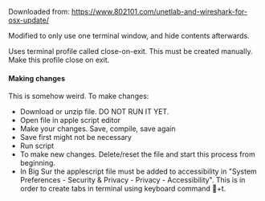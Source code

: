 Downloaded from: https://www.802101.com/unetlab-and-wireshark-for-osx-update/

Modified to only use one terminal window, and hide contents afterwards.

Uses terminal profile called close-on-exit. This must be created manually. Make this profile close on exit.

#### Making changes
This is somehow weird. To make changes:
* Download or unzip file. DO NOT RUN IT YET.
* Open file in apple script editor
* Make your changes. Save, compile, save again
 * Save first might not be necessary
* Run script
* To make new changes. Delete/reset the file and start this process from beginning.
* In Big Sur the applescript file must be added to accessibility in "System Preferences - Security & Privacy - Privacy - Accessibility". This is in order to create tabs in terminal using keyboard command +t.
